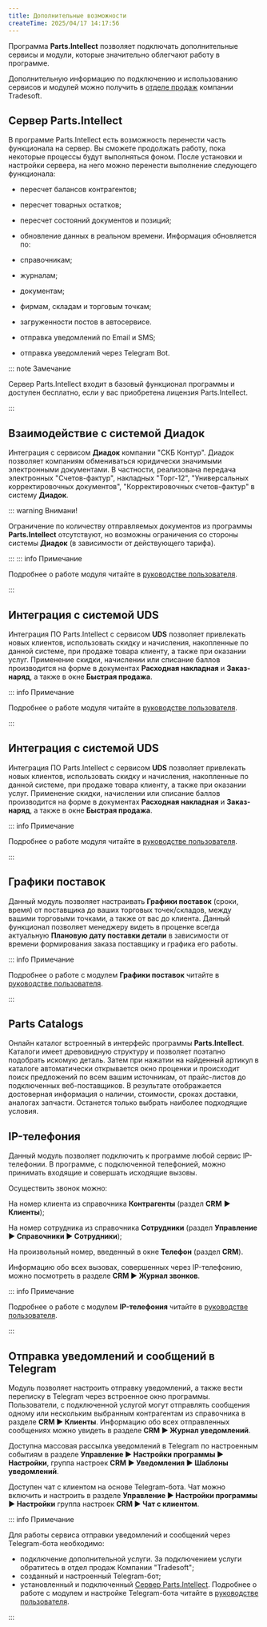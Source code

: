 ```yaml
---
title: Дополнительные возможности
createTime: 2025/04/17 14:17:56
---
```


Программа **Parts.Intellect** позволяет подключать дополнительные сервисы и модули, которые значительно облегчают работу в программе.

Дополнительную информацию по подключению и использованию сервисов и модулей можно получить в [отделе продаж](https://www.tradesoft.ru/about/contacts/) компании Tradesoft.

## Сервер Parts.Intellect

В программе Parts.Intellect есть возможность перенести часть функционала на сервер. Вы сможете продолжать работу, пока некоторые процессы будут выполняться фоном. После установки и настройки сервера, на него можно перенести выполнение следующего функционала:

- пересчет балансов контрагентов;

- пересчет товарных остатков;

- пересчет состояний документов и позиций;

- обновление данных в реальном времени. Информация обновляется по:

- справочникам;

- журналам;

- документам;

- фирмам, складам и торговым точкам;

- загруженности постов в автосервисе.

- отправка уведомлений по Email и SMS;

- отправка уведомлений через Telegram Bot.

::: note Замечание

Сервер Parts.Intellect входит в базовый функционал программы и доступен бесплатно, если у вас приобретена лицензия Parts.Intellect.

:::

## Взаимодействие с системой Диадок
Интеграция с сервисом **Диадок** компании "СКБ Контур". Диадок позволяет компаниям обмениваться юридически значимыми электронными документами. В частности, реализована передача электронных "Счетов-фактур", накладных "Торг-12", "Универсальных корректировочных документов", "Корректировочных счетов-фактур" в систему **Диадок**.

::: warning Внимани!

Ограничение по количеству отправляемых документов из программы **Parts.Intellect** отсутствуют, но возможны ограничения со стороны системы **Диадок** (в зависимости от действующего тарифа).

:::
::: info Примечание

Подробнее о работе модуля читайте в [руководстве пользователя](https://product-doc.tradesoft.ru/ai/diadok/index.htm).

:::

## **Интеграция с системой UDS**
Интеграция ПО Parts.Intellect с сервисом **UDS** позволяет привлекать новых клиентов, использовать скидку и начисления, накопленные по данной системе, при продаже товара клиенту, а также при оказании услуг. Применение скидки, начислении или списание баллов производится на форме в документах **Расходная накладная** и **Заказ-наряд**, а также в окне **Быстрая продажа**.

::: info Примечание

Подробнее о работе модуля читайте в [руководстве пользователя](https://product-doc.tradesoft.ru/ai/uds/index.htm).

:::

## Интеграция с системой UDS
Интеграция ПО Parts.Intellect с сервисом **UDS** позволяет привлекать новых клиентов, использовать скидку и начисления, накопленные по данной системе, при продаже товара клиенту, а также при оказании услуг. Применение скидки, начислении или списание баллов производится на форме в документах **Расходная накладная** и **Заказ-наряд**, а также в окне **Быстрая продажа**.

::: info Примечание

Подробнее о работе модуля читайте в [руководстве пользователя](https://product-doc.tradesoft.ru/ai/uds/index.htm).

:::

## Графики поставок
Данный модуль позволяет настраивать **Графики поставок** (сроки, время) от поставщика до ваших торговых точек/складов, между вашими торговыми точками, а также от вас до клиента. Данный функционал позволяет менеджеру видеть в проценке всегда актуальную **Плановую дату поставки детали** в зависимости от времени формирования заказа поставщику и графика его работы.

::: info Примечание

Подробнее о работе с модулем **Графики поставок** читайте в [руководстве пользователя](https://product-doc.tradesoft.ru/ai/delivery_schedule/index.htm).

:::

## Parts Catalogs
Онлайн каталог встроенный в интерфейс программы **Parts.Intellect**. Каталоги имеет древовидную структуру и позволяет поэтапно подобрать искомую деталь. Затем при нажатии на найденный артикул в каталоге автоматически открывается окно проценки и происходит поиск предложений по всем вашим источникам, от прайс-листов до подключенных веб-поставщиков. В результате отображается достоверная информация о наличии, стоимости, сроках доставки, аналогах запчасти. Останется только выбрать наиболее подходящие условия.

## IP-телефония
Данный модуль позволяет подключить к программе любой сервис IP-телефонии. В программе, с подключенной телефонией, можно принимать входящие и совершать исходящие вызовы.

Осуществить звонок можно:

На номер клиента из справочника **Контрагенты** (раздел **CRM** **► Клиенты**);

На номер сотрудника из справочника **Сотрудники** (раздел **Управление ► Справочники ► Сотрудники**);

На произвольный номер, введенный в окне **Телефон** (раздел **CRM**).

Информацию обо всех вызовах, совершенных через IP-телефонию, можно посмотреть в разделе **CRM ► Журнал звонков**.

::: info Примечание

Подробнее о работе с модулем **IP-телефония** читайте в [руководстве пользователя](https://product-doc.tradesoft.ru/ai/telephone/index.htm).

:::

## Отправка уведомлений и сообщений в Telegram
Модуль позволяет настроить отправку уведомлений, а также вести переписку в Telegram через встроенное окно программы. Пользователи, с подключенной услугой могут отправлять сообщения одному или нескольким выбранным контрагентам из справочника в разделе **CRM ► Клиенты**. Информацию обо всех отправленных сообщениях можно увидеть в разделе **CRM ► Журнал уведомлений**.

Доступна массовая рассылка уведомлений в Telegram по настроенным событиям в разделе **Управление ► Настройки программы ► Настройки**, группа настроек **CRM ► Уведомления ► Шаблоны уведомлений**.

Доступен чат с клиентом на основе Telegram-бота. Чат можно включить и настроить в разделе **Управление ► Настройки программы ► Настройки** группа настроек **CRM ► Чат с клиентом**.

::: info Примечание

Для работы сервиса отправки уведомлений и сообщений через Telegram-бота необходимо:
- подключение дополнительной услуги. За подключением услуги обратитесь в отдел продаж Компании "Tradesoft";
- созданный и настроенный Telegram-бот;
- установленный и подключенный [Сервер Parts.Intellect](#678abee0-5d3e-466d-8a1b-d556b23a5110).
Подробнее о работе с модулем и настройке Telegram-бота читайте в [руководстве пользователя](https://product-doc.tradesoft.ru/ai/telegram/index.htm).

:::